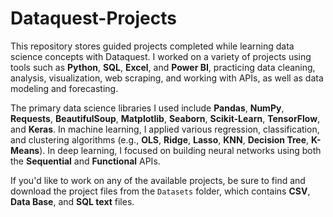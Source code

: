 # Dataquest-Projects

This repository stores guided projects completed while learning data science concepts with Dataquest. I worked on a variety of projects using tools such as **Python**, **SQL**, **Excel**, and **Power BI**, practicing data cleaning, analysis, visualization, web scraping, and working with APIs, as well as data modeling and forecasting.

The primary data science libraries I used include **Pandas**, **NumPy**, **Requests**, **BeautifulSoup**, **Matplotlib**, **Seaborn**, **Scikit-Learn**, **TensorFlow**, and **Keras**. In machine learning, I applied various regression, classification, and clustering algorithms (e.g., **OLS**, **Ridge**, **Lasso**, **KNN**, **Decision Tree**, **K-Means**). In deep learning, I focused on building neural networks using both the **Sequential** and **Functional** APIs.

If you'd like to work on any of the available projects, be sure to find and download the project files from the `Datasets` folder, which contains **CSV**, **Data Base**, and **SQL text** files.
